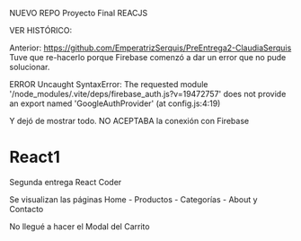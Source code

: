 NUEVO REPO Proyecto Final REACJS

VER HISTÓRICO:

Anterior: https://github.com/EmperatrizSerquis/PreEntrega2-ClaudiaSerquis
Tuve que re-hacerlo porque Firebase comenzó a dar un error que no pude solucionar.

ERROR
Uncaught SyntaxError: The requested module '/node_modules/.vite/deps/firebase_auth.js?v=19472757' does not provide an export named 'GoogleAuthProvider' (at config.js:4:19)

Y dejó de mostrar todo. NO ACEPTABA la conexión con Firebase

# React1
Segunda entrega React Coder

Se visualizan las páginas Home - Productos - Categorías - About y Contacto

No llegué a hacer el Modal del Carrito

